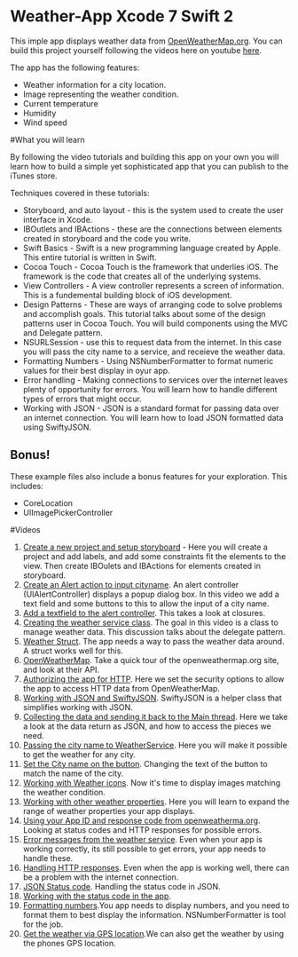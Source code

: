 # Weather-App Xcode 7 Swift 2

This imple app displays weather data from [OpenWeatherMap.org](http://openweathermap.org). You can build this project yourself following the videos here on youtube [here](http://openweathermap.org).

The app has the following features: 
* Weather information for a city location.
* Image representing the weather condition.
* Current temperature 
* Humidity
* Wind speed

#What you will learn

By following the video tutorials and building this app on your own you will learn how to build a simple yet sophisticated app that you can publish to the iTunes store. 

Techniques covered in these tutorials:

* Storyboard, and auto layout - this is the system used to create the user interface in Xcode. 
* IBOutlets and IBActions - these are the connections between elements created in storyboard and the code you write. 
* Swift Basics - Swift is a new programming language created by Apple. This entire tutorial is written in Swift. 
* Cocoa Touch - Cocoa Touch is the framework that underlies iOS. The framework is the code that creates all of the underlying systems. 
* View Controllers - A view controller represents a screen of information. This is a fundemental building block of iOS development. 
* Design Patterns - These are ways of arranging code to solve problems and accomplish goals. This tutorial talks about some of the design patterns user in Cocoa Touch. You will build components using the MVC and Delegate pattern. 
* NSURLSession - use this to request data from the internet. In this case you will pass the city name to a service, and receieve the weather data. 
* Formatting Numbers - Using NSNumberFormatter to format numeric values for their best display in oyur app. 
* Error handling - Making connections to services over the internet leaves plenty of opportunity for errors. You will learn how to handle different types of errors that might occur. 
* Working with JSON - JSON is a standard format for passing data over an internet connection. You will learn how to load JSON formatted data using SwiftyJSON.

## Bonus! 

These example files also include a bonus features for your exploration. This includes: 

* CoreLocation
* UIImagePickerController

#Videos 
1. [Create a new project and setup storyboard](https://www.youtube.com/watch?v=VSDMxdsYHq8&list=PLoN_ejT35AEjBQ33-L8h2IwG11amXssGk) - Here you will create a project and add labels, and add some constraints fit the elements to the view. Then create IBOulets and IBActions for elements created in storyboard. 
2. [Create an Alert action to input cityname](https://www.youtube.com/watch?v=jiSirqZIy5k&index=2&list=PLoN_ejT35AEjBQ33-L8h2IwG11amXssGk). An alert controller (UIAlertController) displays a popup dialog box. In this video we add a text field and some buttons to this to allow the input of a city name. 
3. [Add a textfield to the alert controller](https://www.youtube.com/watch?v=Ia-eztihAYU&index=3&list=PLoN_ejT35AEjBQ33-L8h2IwG11amXssGk). This takes a look at closures. 
4. [Creating the weather service class](https://www.youtube.com/watch?v=mKMNi7vSZdw&list=PLoN_ejT35AEjBQ33-L8h2IwG11amXssGk&index=4). The goal in this video is a class to manage weather data. This discussion talks about the delegate pattern. 
5. [Weather Struct](https://www.youtube.com/watch?v=dZqrhbfRvhc&index=5&list=PLoN_ejT35AEjBQ33-L8h2IwG11amXssGk). The app needs a way to pass the weather data around. A struct works well for this.
6. [OpenWeatherMap](https://www.youtube.com/watch?v=YPFrQkZpIKw&list=PLoN_ejT35AEjBQ33-L8h2IwG11amXssGk&index=6). Take a quick tour of the openweathermap.org site, and look at their API. 
7. [Authorizing the app for HTTP](https://www.youtube.com/watch?v=AoYTuhWZFqM&index=7&list=PLoN_ejT35AEjBQ33-L8h2IwG11amXssGk). Here we set the security options to allow the app to access HTTP data from OpenWeatherMap. 
8. [Working with JSON and SwiftyJSON](https://www.youtube.com/watch?v=LvoUA0-kBqM&list=PLoN_ejT35AEjBQ33-L8h2IwG11amXssGk&index=8). SwiftyJSON is a helper class that simplifies working with JSON. 
9. [Collecting the data and sending it back to the Main thread](https://www.youtube.com/watch?v=LRtoLCwaIm0&list=PLoN_ejT35AEjBQ33-L8h2IwG11amXssGk&index=9). Here we take a look at the data return as JSON, and how to access the pieces we need. 
10. [Passing the city name to WeatherService](https://www.youtube.com/watch?v=-l17cRPSYUA&index=10&list=PLoN_ejT35AEjBQ33-L8h2IwG11amXssGk). Here you will make it possible to get the weather for any city.
11. [Set the City name on the button](https://www.youtube.com/watch?v=MrVAv-Cv4Uo&list=PLoN_ejT35AEjBQ33-L8h2IwG11amXssGk&index=11). Changing the text of the button to match the name of the city.
12. [Working with Weather icons](https://www.youtube.com/watch?v=0EEk4ctTBZM&index=12&list=PLoN_ejT35AEjBQ33-L8h2IwG11amXssGk). Now it's time to display images matching the weather condition.
13. [Working with other weather properties](https://www.youtube.com/watch?v=axn8wFtDPXE&index=13&list=PLoN_ejT35AEjBQ33-L8h2IwG11amXssGk). Here you will learn to expand the range of weather properties your app displays.
14. [Using your App ID and response code from openweatherma.org](https://www.youtube.com/watch?v=F53lSSm4jWQ&index=14&list=PLoN_ejT35AEjBQ33-L8h2IwG11amXssGk). Looking at status codes and HTTP responses for possible errors.
15. [Error messages from the weather service](https://www.youtube.com/watch?v=fbRWlYaq4Wo&list=PLoN_ejT35AEjBQ33-L8h2IwG11amXssGk&index=15). Even when your app is working correctly, its still possible to get errors, your app needs to handle these.
16. [Handling HTTP responses](https://www.youtube.com/watch?v=wtfy2dzaWT4&list=PLoN_ejT35AEjBQ33-L8h2IwG11amXssGk&index=16). Even when the app is working well, there can be a problem with the internet connection.
17. [JSON Status code](https://www.youtube.com/watch?v=9jR_ZrszuKs&list=PLoN_ejT35AEjBQ33-L8h2IwG11amXssGk&index=17). Handling the status code in JSON.
18. [Working with the status code in the app](https://www.youtube.com/watch?v=zdukON7HH4I&list=PLoN_ejT35AEjBQ33-L8h2IwG11amXssGk&index=18).
19. [Formatting numbers](https://www.youtube.com/watch?v=yWzT4BGIKmk&list=PLoN_ejT35AEjBQ33-L8h2IwG11amXssGk&index=19).You app needs to display numbers, and you need to format them to best display the information. NSNumberFormatter is tool for the job. 
20. [Get the weather via GPS location](https://www.youtube.com/watch?v=_jWz7bbVDxY&index=20&list=PLoN_ejT35AEjBQ33-L8h2IwG11amXssGk).We can also get the weather by using the phones GPS location.






























